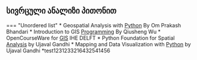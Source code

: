 ## სივრცული ანალიზი პითონით


=== "Unordered list"
    * Geospatial Analysis with [Python](https://ohm-np.github.io/Python_tutorial/intro.html) By Om Prakash Bhandari
    * Introduction to GIS [Programming](https://geog-312.gishub.org/) By Qiusheng Wu
    * OpenCourseWare for [GIS](https://courses.gisopencourseware.org//) IHE DELFT
    * Python Foundation for Spatial [Analysis](https://courses.spatialthoughts.com/python-foundation.html) by Ujaval Gandhi
    * Mapping and Data Visualization with [Python](https://courses.spatialthoughts.com/python-dataviz.html) by Ujaval Gandhi
    *test1231233216432541456
